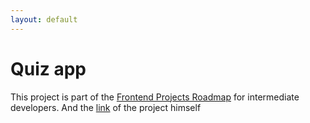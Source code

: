 ```yaml
---
layout: default
---
```

# Quiz app

This project is part of the [Frontend Projects Roadmap](https://roadmap.sh/frontend/projects) for intermediate developers. And the [link](https://roadmap.sh/projects/quiz-app) of the project himself 
